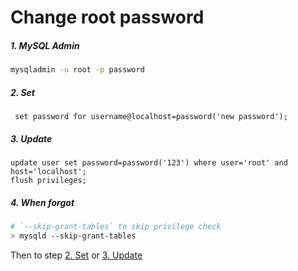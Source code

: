 # Change root password

##### 1. MySQL Admin

```bash
mysqladmin -u root -p password 
```

##### 2. Set

```mysql
 set password for username@localhost=password('new password');
```

##### 3. Update

```mysql
update user set password=password('123') where user='root' and host='localhost'; 
flush privileges;
```

##### 4. When forgot

```bash
# `--skip-grant-tables` to skip privilege check
> mysqld --skip-grant-tables
```

Then to step [2. Set](#2-Set) or [3. Update](#3-Update)




